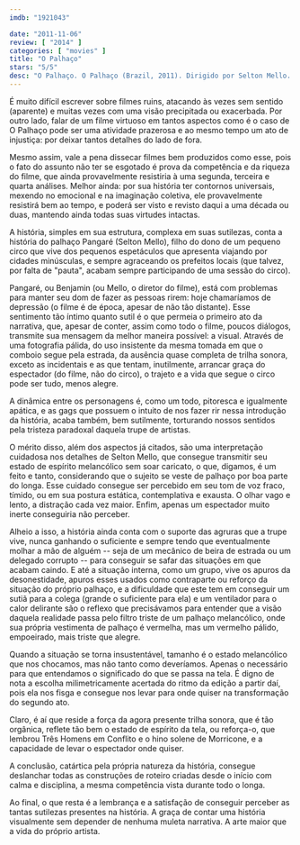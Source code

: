 ```yaml
---
imdb: "1921043"

date: "2011-11-06"
review: [ "2014" ]
categories: [ "movies" ]
title: "O Palhaço"
stars: "5/5"
desc: "O Palhaço. O Palhaço (Brazil, 2011). Dirigido por Selton Mello. Escrito por Selton Mello, Marcelo Vindicato. Com Selton Mello, Paulo José, Larissa Manoela, Giselle Motta, Teuda Bara, Álamo Facó, Cadu Fávero, Erom Cordeiro, Hossen Minussi."
---
```

É muito difícil escrever sobre filmes ruins, atacando às vezes sem sentido (aparente) e muitas vezes com uma visão precipitada ou exacerbada. Por outro lado, falar de um filme virtuoso em tantos aspectos como é o caso de O Palhaço pode ser uma atividade prazerosa e ao mesmo tempo um ato de injustiça: por deixar tantos detalhes do lado de fora.

Mesmo assim, vale a pena dissecar filmes bem produzidos como esse, pois o fato do assunto não ter se esgotado é prova da competência e da riqueza do filme, que ainda provavelmente resistiria à uma segunda, terceira e quarta análises. Melhor ainda: por sua história ter contornos universais, mexendo no emocional e na imaginação coletiva, ele provavelmente resistirá bem ao tempo, e poderá ser visto e revisto daqui a uma década ou duas, mantendo ainda todas suas virtudes intactas.

A história, simples em sua estrutura, complexa em suas sutilezas, conta a história do palhaço Pangaré (Selton Mello), filho do dono de um pequeno circo que vive dos pequenos espetáculos que apresenta viajando por cidades minúsculas, e sempre agraceando os prefeitos locais (que talvez, por falta de "pauta", acabam sempre participando de uma sessão do circo).

Pangaré, ou Benjamin (ou Mello, o diretor do filme), está com problemas para manter seu dom de fazer as pessoas rirem: hoje chamaríamos de depressão (o filme é de época, apesar de não tão distante). Esse sentimento tão íntimo quanto sutil é o que permeia o primeiro ato da narrativa, que, apesar de conter, assim como todo o filme, poucos diálogos, transmite sua mensagem da melhor maneira possível: a visual. Através de uma fotografia pálida, do uso insistente da mesma tomada em que o comboio segue pela estrada, da ausência quase completa de trilha sonora, exceto as incidentais e as que tentam, inutilmente, arrancar graça do espectador (do filme, não do circo), o trajeto e a vida que segue o circo pode ser tudo, menos alegre.

A dinâmica entre os personagens é, como um todo, pitoresca e igualmente apática, e as gags que possuem o intuito de nos fazer rir nessa introdução da história, acaba também, bem sutilmente, torturando nossos sentidos pela tristeza paradoxal daquela trupe de artistas.

O mérito disso, além dos aspectos já citados, são uma interpretação cuidadosa nos detalhes de Selton Mello, que consegue transmitir seu estado de espírito melancólico sem soar caricato, o que, digamos, é um feito e tanto, considerando que o sujeito se veste de palhaço por boa parte do longa. Esse cuidado consegue ser percebido em seu tom de voz fraco, tímido, ou em sua postura estática, contemplativa e exausta. O olhar vago e lento, a distração cada vez maior. Enfim, apenas um espectador muito inerte conseguiria não perceber.

Alheio a isso, a história ainda conta com o suporte das agruras que a trupe vive, nunca ganhando o suficiente e sempre tendo que eventualmente molhar a mão de alguém -- seja de um mecânico de beira de estrada ou um delegado corrupto -- para conseguir se safar das situações em que acabam caindo. E até a situação interna, como um grupo, vive os apuros da desonestidade, apuros esses usados como contraparte ou reforço da situação do próprio palhaço, e a dificuldade que este tem em conseguir um sutiã para a colega (grande o suficiente para ela) e um ventilador para o calor delirante são o reflexo que precisávamos para entender que a visão daquela realidade passa pelo filtro triste de um palhaço melancólico, onde sua própria vestimenta de palhaço é vermelha, mas um vermelho pálido, empoeirado, mais triste que alegre.

Quando a situação se torna insustentável, tamanho é o estado melancólico que nos chocamos, mas não tanto como deveríamos. Apenas o necessário para que entendamos o significado do que se passa na tela. É digno de nota a escolha milimetricamente acertada do ritmo da edição a partir daí, pois ela nos fisga e consegue nos levar para onde quiser na transformação do segundo ato.

Claro, é aí que reside a força da agora presente trilha sonora, que é tão orgânica, reflete tão bem o estado de espírito da tela, ou reforça-o, que lembrou Três Homens em Conflito e o hino solene de Morricone, e a capacidade de levar o espectador onde quiser.

A conclusão, catártica pela própria natureza da história, consegue deslanchar todas as construções de roteiro criadas desde o início com calma e disciplina, a mesma competência vista durante todo o longa.

Ao final, o que resta é a lembrança e a satisfação de conseguir perceber as tantas sutilezas presentes na história. A graça de contar uma história visualmente sem depender de nenhuma muleta narrativa. A arte maior que a vida do próprio artista.
